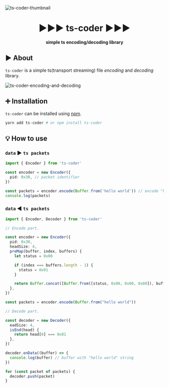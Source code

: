 ![ts-coder-thumbnail](https://user-images.githubusercontent.com/24543982/99226194-b11be700-282c-11eb-8900-4c04409d4bdd.png)
<div align="center">
<h1>▶▶▶ ts-coder ▶▶▶</h1>

**simple ts encoding/decoding library**

</div>

## ▶ About

`ts-coder` is a simple ts(transport streaming) file *encoding* and *decoding* library.

![ts-coder-encoding-and-decoding](https://user-images.githubusercontent.com/24543982/99229065-d7dc1c80-2830-11eb-9a2c-35c095ac8965.png)

## ➕ Installation

`ts-coder` can be installed using [npm](https://www.npmjs.com/package/ts-coder).

```bash
yarn add ts-coder # or npm install ts-coder
```

## 💡 How to use

### `data` ▶ `ts packets`

```ts
import { Encoder } from 'ts-coder'

const encoder = new Encoder({
  pid: 0x30, // packet identifier
})

const packets = encoder.encode(Buffer.from('hello world')) // encode "hello world" to ts packets
console.log(packets)
```

### `data` ◀ `ts packets`

```ts
import { Encoder, Decoder } from 'ts-coder'

// Encode part.

const encoder = new Encoder({
  pid: 0x30,
  headSize: 4,
  preMap(buffer, index, buffers) {
    let status = 0x00

    if (index === buffers.length - 1) {
      status = 0x01
    }

    return Buffer.concat([Buffer.from([status, 0x00, 0x00, 0x00]), buffer])
  },
})

const packets = encoder.encode(Buffer.from("hello world"))

// Decode part.

const decoder = new Decoder({
  eadSize: 4,
  isEnd(head) {
    return head[0] === 0x01
  },
})

decoder.onData((buffer) => {
  console.log(buffer) // buffer with "hello world" string
})

for (const packet of packets) {
  decoder.push(packet)
}

```
